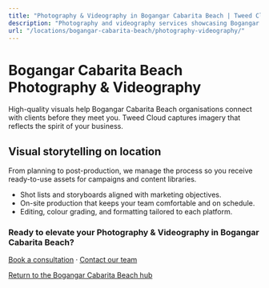 ```yaml
---
title: "Photography & Videography in Bogangar Cabarita Beach | Tweed Cloud"
description: "Photography and videography services showcasing Bogangar Cabarita Beach teams, products, and places."
url: "/locations/bogangar-cabarita-beach/photography-videography/"
---
```


# Bogangar Cabarita Beach Photography & Videography

High-quality visuals help Bogangar Cabarita Beach organisations connect with clients before they meet you. Tweed Cloud captures imagery that reflects the spirit of your business.

## Visual storytelling on location

From planning to post-production, we manage the process so you receive ready-to-use assets for campaigns and content libraries.

- Shot lists and storyboards aligned with marketing objectives.
- On-site production that keeps your team comfortable and on schedule.
- Editing, colour grading, and formatting tailored to each platform.

### Ready to elevate your Photography & Videography in Bogangar Cabarita Beach?

[Book a consultation](/consultation/) · [Contact our team](/contact/)

[Return to the Bogangar Cabarita Beach hub](/locations/bogangar-cabarita-beach/)
